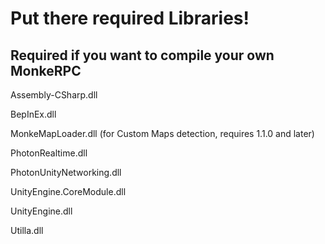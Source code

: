 # Put there required Libraries!

## Required if you want to compile your own MonkeRPC

Assembly-CSharp.dll

BepInEx.dll

MonkeMapLoader.dll (for Custom Maps detection, requires 1.1.0 and later)

PhotonRealtime.dll

PhotonUnityNetworking.dll

UnityEngine.CoreModule.dll

UnityEngine.dll

Utilla.dll